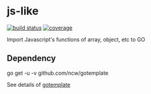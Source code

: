 # js-like
[![build status](https://travis-ci.org/RainInFall/js-like.svg?branch=master)](https://travis-ci.org/RainInFall/js-like.svg?branch=master)
[![coverage](https://coveralls.io/repos/github/RainInFall/js-like/badge.svg)](https://coveralls.io/repos/github/RainInFall/js-like/badge.svg)

Import Javascript's functions of array, object, etc to GO

## Dependency

go get -u -v github.com/ncw/gotemplate

See details of [gotemplate](https://github.com/ncw/gotemplate)
